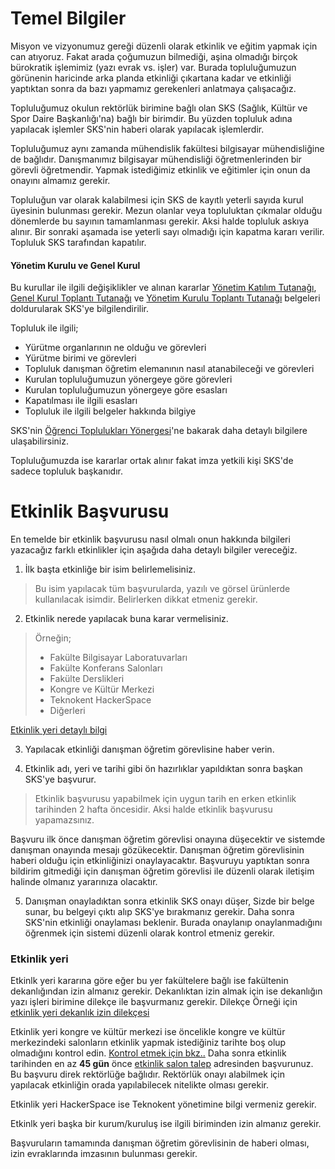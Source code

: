 # Temel Bilgiler

Misyon ve vizyonumuz gereği düzenli olarak etkinlik ve eğitim yapmak için can atıyoruz. Fakat arada çoğumuzun bilmediği, aşina olmadığı birçok bürokratik işlemimiz (yazı evrak vs. işler) var. Burada topluluğumuzun görünenin haricinde arka planda etkinliği çıkartana kadar ve etkinliği yaptıktan sonra da bazı yapmamız gerekenleri anlatmaya çalışacağız.

Topluluğumuz okulun rektörlük birimine bağlı olan SKS (Sağlık, Kültür ve Spor Daire Başkanlığı'na) bağlı bir birimdir. Bu yüzden topluluk adına yapılacak işlemler SKS'nin haberi olarak yapılacak işlemlerdir.

Topluluğumuz aynı zamanda mühendislik fakültesi bilgisayar mühendisliğine de bağlıdır. Danışmanımız bilgisayar mühendisliği öğretmenlerinden bir görevli öğretmendir. Yapmak istediğimiz etkinlik ve eğitimler için onun da onayını almamız gerekir.

Topluluğun var olarak kalabilmesi için SKS de kayıtlı yeterli sayıda kurul üyesinin bulunması gerekir. Mezun olanlar veya topluluktan çıkmalar olduğu dönemlerde bu sayının tamamlanması gerekir. Aksi halde topluluk askıya alınır. Bir sonraki aşamada ise yeterli sayı olmadığı için kapatma kararı verilir. Topluluk SKS tarafından kapatılır.

#### Yönetim Kurulu ve Genel Kurul

Bu kurullar ile ilgili değişiklikler ve alınan kararlar [Yönetim Katılım Tutanağı](http://d.pau.edu.tr/130b8545), [Genel Kurul Toplantı Tutanağı](http://d.pau.edu.tr/33fb5170) ve [Yönetim Kurulu Toplantı Tutanağı](http://d.pau.edu.tr/553254d3) belgeleri doldurularak SKS'ye bilgilendirilir.

Topluluk ile ilgili;
 - Yürütme organlarının ne olduğu ve görevleri
 - Yürütme birimi ve görevleri
 - Topluluk danışman öğretim elemanının nasıl atanabileceği ve görevleri
 - Kurulan topluluğumuzun yönergeye göre görevleri
 - Kurulan topluluğumuzun yönergeye göre esasları
 - Kapatılması ile ilgili esasları
 - Topluluk ile ilgili belgeler hakkında bilgiye

SKS'nin [Öğrenci Toplulukları Yönergesi](pau.edu.tr/sks/tr/sayfa/ogrenci-topluluklari-yonergesi)'ne bakarak daha detaylı bilgilere ulaşabilirsiniz.

Topluluğumuzda ise kararlar ortak alınır fakat imza yetkili kişi SKS'de sadece topluluk başkanıdır.

# Etkinlik Başvurusu

En temelde bir etkinlik başvurusu nasıl olmalı onun hakkında bilgileri yazacağız farklı etkinlikler için aşağıda daha detaylı bilgiler vereceğiz.

1. İlk başta etkinliğe bir isim belirlemelisiniz.

> Bu isim yapılacak tüm başvurularda, yazılı ve görsel ürünlerde kullanılacak isimdir. Belirlerken dikkat etmeniz gerekir.

2. Etkinlik nerede yapılacak buna karar vermelisiniz.

> Örneğin;
> - Fakülte Bilgisayar Laboratuvarları
> - Fakülte Konferans Salonları
> - Fakülte Derslikleri
> - Kongre ve Kültür Merkezi
> - Teknokent HackerSpace
> - Diğerleri

[Etkinlik yeri detaylı bilgi](#etkinlik-yeri)

3. Yapılacak etkinliği danışman öğretim görevlisine haber verin.

4. Etkinlik adı, yeri ve tarihi gibi ön hazırlıklar yapıldıktan sonra başkan SKS'ye başvurur.

> Etkinlik başvurusu yapabilmek için uygun tarih en erken etkinlik tarihinden 2 hafta öncesidir. Aksi halde etkinlik başvurusu yapamazsınız.

Başvuru ilk önce danışman öğretim görevlisi onayına düşecektir ve sistemde danışman onayında mesajı gözükecektir. Danışman öğretim görevlisinin haberi olduğu için etkinliğinizi onaylayacaktır. Başvuruyu yaptıktan sonra bildirim gitmediği için danışman öğretim görevlisi ile düzenli olarak iletişim halinde olmanız yararınıza olacaktır.

5. Danışman onayladıktan sonra etkinlik SKS onayı düşer, Sizde bir belge sunar, bu belgeyi çıktı alıp SKS'ye bırakmanız gerekir. Daha sonra SKS'nin etkinliği onaylaması beklenir. Burada onaylanıp onaylanmadığını öğrenmek için sistemi düzenli olarak kontrol etmeniz gerekir.

### Etkinlik yeri

Etkinlk yeri kararına göre eğer bu yer fakültelere bağlı ise fakültenin dekanlığından izin almanız gerekir. Dekanlıktan izin almak için ise dekanlığın yazı işleri birimine dilekçe ile başvurmanız gerekir. Dilekçe Örneği için [etkinlik yeri dekanlık izin dilekçesi](/images/etkinlik_dekanlik_izin_dilekcesi.jpg)

Etkinlik yeri kongre ve kültür merkezi ise öncelikle kongre ve kültür merkezindeki salonların etkinlik yapmak istediğiniz tarihte boş olup olmadığını kontrol edin. [Kontrol etmek için bkz..](https://app.pau.edu.tr/abs/Rezervasyon/SalonEtkinlikTakvim.aspx) Daha sonra etkinlik tarihinden en az **45 gün** önce [etkinlik salon talep](https://app.pau.edu.tr/abs/Rezervasyon/EtkinlikSalonTalepIslemleri.aspx) adresinden başvurunuz. Bu başvuru direk rektörlüğe bağlıdır. Rektörlük onayı alabilmek için yapılacak etkinliğin orada yapılabilecek nitelikte olması gerekir.

Etkinlik yeri HackerSpace ise Teknokent yönetimine bilgi vermeniz gerekir.

Etkinlk yeri başka bir kurum/kuruluş ise ilgili biriminden izin almanız gerekir.

Başvuruların tamamında danışman öğretim görevlisinin de haberi olması, izin evraklarında imzasının bulunması gerekir.
